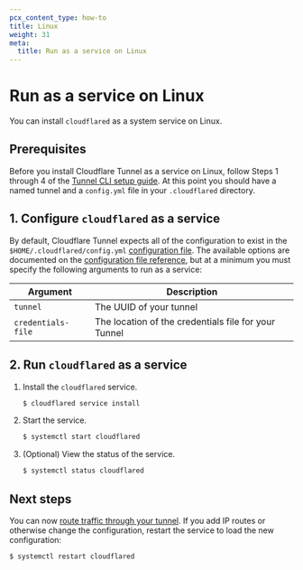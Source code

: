 ```yaml
---
pcx_content_type: how-to
title: Linux
weight: 31
meta:
  title: Run as a service on Linux
---
```


# Run as a service on Linux

You can install `cloudflared` as a system service on Linux.

## Prerequisites

Before you install Cloudflare Tunnel as a service on Linux, follow Steps 1 through 4 of the [Tunnel CLI setup guide](/cloudflare-one/connections/connect-apps/install-and-setup/tunnel-guide/local/#set-up-a-tunnel-locally-cli-setup). At this point you should have a named tunnel and a `config.yml` file in your `.cloudflared` directory.

## 1. Configure `cloudflared` as a service

By default, Cloudflare Tunnel expects all of the configuration to exist in the `$HOME/.cloudflared/config.yml` [configuration file](/cloudflare-one/connections/connect-apps/install-and-setup/tunnel-useful-terms/#configuration-file). The available options are documented on the [configuration file reference](/cloudflare-one/connections/connect-apps/install-and-setup/tunnel-guide/local/local-management/ingress/), but at a minimum you must specify the following arguments to run as a service:

| Argument           | Description                                          |
| ------------------ | ---------------------------------------------------- |
| `tunnel`           | The UUID of your tunnel                              |
| `credentials-file` | The location of the credentials file for your Tunnel |

## 2. Run `cloudflared` as a service

1. Install the `cloudflared` service.

    ```sh
    $ cloudflared service install
    ```

2. Start the service.

    ```sh
    $ systemctl start cloudflared
    ```

3. (Optional) View the status of the service.

    ```sh
    $ systemctl status cloudflared
    ```

## Next steps

You can now [route traffic through your tunnel](/cloudflare-one/connections/connect-apps/install-and-setup/tunnel-guide/local/#5-start-routing-traffic). If you add IP routes or otherwise change the configuration, restart the service to load the new configuration:

```sh
$ systemctl restart cloudflared
```
